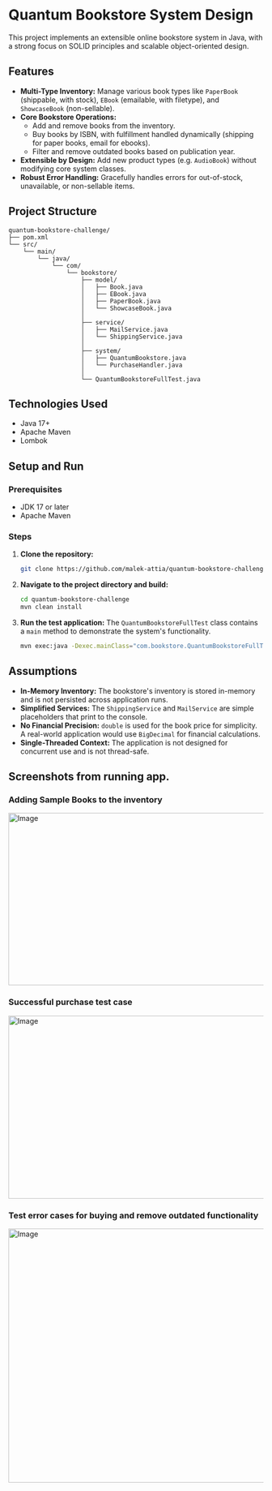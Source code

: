 # Quantum Bookstore System Design

This project implements an extensible online bookstore system in Java, with a strong focus on SOLID principles and scalable object-oriented design.

## Features

*   **Multi-Type Inventory:** Manage various book types like `PaperBook` (shippable, with stock), `EBook` (emailable, with filetype), and `ShowcaseBook` (non-sellable).
*   **Core Bookstore Operations:**
    *   Add and remove books from the inventory.
    *   Buy books by ISBN, with fulfillment handled dynamically (shipping for paper books, email for ebooks).
    *   Filter and remove outdated books based on publication year.
*   **Extensible by Design:** Add new product types (e.g. `AudioBook`) without modifying core system classes.
*   **Robust Error Handling:** Gracefully handles errors for out-of-stock, unavailable, or non-sellable items.

## Project Structure

```
quantum-bookstore-challenge/
├── pom.xml
└── src/
    └── main/
        └── java/
            └── com/
                └── bookstore/
                    ├── model/
                    │   ├── Book.java
                    │   ├── EBook.java
                    │   ├── PaperBook.java
                    │   └── ShowcaseBook.java
                    │
                    ├── service/
                    │   ├── MailService.java
                    │   └── ShippingService.java
                    │
                    ├── system/
                    │   ├── QuantumBookstore.java
                    │   └── PurchaseHandler.java
                    │
                    └── QuantumBookstoreFullTest.java
```

## Technologies Used

*   Java 17+
*   Apache Maven
*   Lombok

## Setup and Run

### Prerequisites

*   JDK 17 or later
*   Apache Maven

### Steps

1.  **Clone the repository:**
    ```bash
    git clone https://github.com/malek-attia/quantum-bookstore-challenge.git
    ```
2.  **Navigate to the project directory and build:**
    ```bash
    cd quantum-bookstore-challenge
    mvn clean install
    ```
3.  **Run the test application:**
    The `QuantumBookstoreFullTest` class contains a `main` method to demonstrate the system's functionality.
    ```bash
    mvn exec:java -Dexec.mainClass="com.bookstore.QuantumBookstoreFullTest"
    ```

## Assumptions

*   **In-Memory Inventory:** The bookstore's inventory is stored in-memory and is not persisted across application runs.
*   **Simplified Services:** The `ShippingService` and `MailService` are simple placeholders that print to the console.
*   **No Financial Precision:** `double` is used for the book price for simplicity. A real-world application would use `BigDecimal` for financial calculations.
*   **Single-Threaded Context:** The application is not designed for concurrent use and is not thread-safe.


## Screenshots from running app.

### Adding Sample Books to the inventory
<img width="1135" height="340" alt="Image" src="https://github.com/user-attachments/assets/973bad08-ef96-41fc-9456-f41c7dfeaf4d" />

### Successful purchase test case
<img width="1135" height="361" alt="Image" src="https://github.com/user-attachments/assets/621a15b5-a637-4d43-91d1-4a6e1fb2abb8" />

### Test error cases for buying and remove outdated functionality
<img width="1135" height="501" alt="Image" src="https://github.com/user-attachments/assets/d980e79e-4314-4605-9938-bddc52e862a1" />
